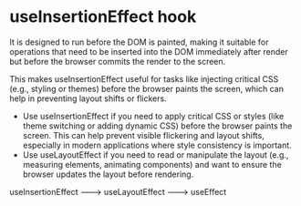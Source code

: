 # useInsertionEffect hook
It is designed to run before the DOM is painted, making it suitable for operations that need to be inserted into the DOM immediately after render but before the browser commits the render to the screen.

This makes useInsertionEffect useful for tasks like injecting critical CSS (e.g., styling or themes) before the browser paints the screen, which can help in preventing layout shifts or flickers.


- Use useInsertionEffect if you need to apply critical CSS or styles (like theme switching or adding dynamic CSS) before the browser paints the screen. This can help prevent visible flickering and layout shifts, especially in modern applications where style consistency is important.
- Use useLayoutEffect if you need to read or manipulate the layout (e.g., measuring elements, animating components) and want to ensure the browser updates the layout before rendering.

useInsertionEffect ---> useLayoutEffect ---> useEffect